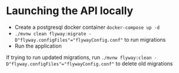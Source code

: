 # Launching the API locally
* Create a postgresql docker container `docker-compose up -d`
* `./mvnw clean flyway:migrate -D"flyway.configFiles"="flywayConfig.conf"` to run migrations
* Run the application

If trying to run updated migrations, run `./mvnw flyway:clean -D"flyway.configFiles"="flywayConfig.conf"`
to delete old migrations